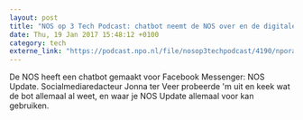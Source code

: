```yaml
---
layout: post
title: "NOS op 3 Tech Podcast: chatbot neemt de NOS over en de digitale eredivisie"
date: Thu, 19 Jan 2017 15:48:12 +0100
category: tech
externe_link: "https://podcast.npo.nl/file/nosop3techpodcast/4190/nporadio1_nosop3techpodcast_20170119_nos-op-3-tech-podcast-chatbot-neemt-de-nos-over-en-de-digitale-eredivisie.mp3"
---
```


De NOS heeft een chatbot gemaakt voor Facebook Messenger: NOS Update. Socialmediaredacteur Jonna ter Veer probeerde 'm uit en keek wat de bot allemaal al weet, en waar je NOS Update allemaal voor kan gebruiken.<img src="http://feeds.feedburner.com/~r/nosop3-tech-podcast/~4/wnmH6lz8QR8" height="1" width="1" alt=""/>
